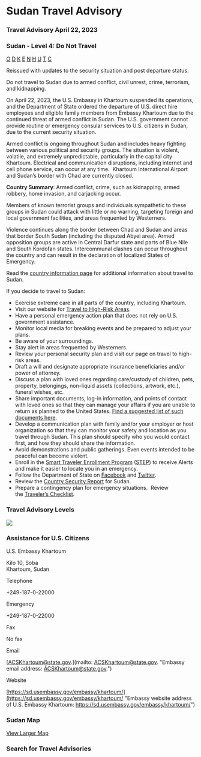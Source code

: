 # Sudan Travel Advisory

### Travel Advisory April 22, 2023

### Sudan - Level 4: Do Not Travel

[O](javascript:void(0); "Tool Tip: Other")
[D](javascript:void(0); "Tool Tip: Wrongful Detention")
[K](javascript:void(0); "Tool Tip: Kidnap and Hostage")
[E](javascript:void(0); "Tool Tip: Event")
[N](javascript:void(0); "Tool Tip: Disaster")
[H](javascript:void(0); "Tool Tip: Health")
[U](javascript:void(0); "Tool Tip: Civil Unrest")
[T](javascript:void(0); "Tool Tip: Terrorism")
[C](javascript:void(0); "Tool Tip: Crimes")

Reissued with updates to the security situation and post departure status.

Do not travel to Sudan due to armed conflict, civil unrest, crime, terrorism, and kidnapping.

On April 22, 2023, the U.S. Embassy in Khartoum suspended its operations, and the Department of State ordered the departure of U.S. direct hire employees and eligible family members from Embassy Khartoum due to the continued threat of armed conflict in Sudan. The U.S. government cannot provide routine or emergency consular services to U.S. citizens in Sudan, due to the current security situation.

Armed conflict is ongoing throughout Sudan and includes heavy fighting between various political and security groups. The situation is violent, volatile, and extremely unpredictable, particularly in the capital city Khartoum. Electrical and communication disruptions, including internet and cell phone service, can occur at any time.  Khartoum International Airport and Sudan’s border with Chad are currently closed.

**Country Summary**: Armed conflict, crime, such as kidnapping, armed robbery, home invasion, and carjacking occur.

Members of known terrorist groups and individuals sympathetic to these groups in Sudan could attack with little or no warning, targeting foreign and local government facilities, and areas frequented by Westerners.

Violence continues along the border between Chad and Sudan and areas that border South Sudan (including the disputed Abyei area). Armed opposition groups are active in Central Darfur state and parts of Blue Nile and South Kordofan states. Intercommunal clashes can occur throughout the country and can result in the declaration of localized States of Emergency.

Read the [country information page](https://travel.state.gov/content/travel/en/international-travel/International-Travel-Country-Information-Pages/Sudan.html) for additional information about travel to Sudan.

If you decide to travel to Sudan:

* Exercise extreme care in all parts of the country, including Khartoum.
* Visit our website for [Travel to High-Risk Areas](https://travel.state.gov/content/passports/en/go/TraveltoHighRiskAreas.html).
* Have a personal emergency action plan that does not rely on U.S. government assistance.
* Monitor local media for breaking events and be prepared to adjust your plans.
* Be aware of your surroundings.
* Stay alert in areas frequented by Westerners.
* Review your personal security plan and visit our page on travel to high-risk areas.
* Draft a will and designate appropriate insurance beneficiaries and/or power of attorney.
* Discuss a plan with loved ones regarding care/custody of children, pets, property, belongings, non-liquid assets (collections, artwork, etc.), funeral wishes, etc.
* Share important documents, log-in information, and points of contact with loved ones so that they can manage your affairs if you are unable to return as planned to the United States. [Find a suggested list of such documents here](https://travel.state.gov/content/travel/en/international-travel/before-you-go/travelers-checklist.html/).
* Develop a communication plan with family and/or your employer or host organization so that they can monitor your safety and location as you travel through Sudan. This plan should specify who you would contact first, and how they should share the information.
* Avoid demonstrations and public gatherings. Even events intended to be peaceful can become violent.
* Enroll in the [Smart Traveler Enrollment Program](https://step.state.gov/step/) ([STEP](https://step.state.gov/step/)) to receive Alerts and make it easier to locate you in an emergency.
* Follow the Department of State on [Facebook](https://www.facebook.com/travelgov/) and [Twitter](http://twitter.com/TravelGov).
* Review the [Country Security Report](https://www.osac.gov/Content/Browse/Report?subContentTypes=Country%20Security%20Report) for Sudan.
* Prepare a contingency plan for emergency situations.  Review the [Traveler’s Checklist](https://travel.state.gov/content/passports/en/go/checklist.html).

### Travel Advisory Levels

[![](/content/dam/NEWTravelAssets/images/travel-levelv1.svg)](/content/travel/en/international-travel/before-you-go/about-our-new-products.html "Travel Advisory Levels")

### Assistance for U.S. Citizens

U.S. Embassy Khartoum

Kilo 10, Soba  
Khartoum, Sudan

Telephone

+249-187-0-22000

Emergency

+249-187-0-22000

Fax

No fax

Email

[ACSKhartoum@state.gov.](mailto: ACSKhartoum@state.gov. "Embassy email address: ACSKhartoum@state.gov.")

Website

[https://sd.usembassy.gov/embassy/khartoum/](https://sd.usembassy.gov/embassy/khartoum/ "Embassy website address of U.S. Embassy Khartoum: https://sd.usembassy.gov/embassy/khartoum/")

### Sudan Map

[View Larger Map](https://travelmaps.state.gov/TSGMap/?extent=14.736314621,7.058369661,44.505700505,23.800469199 "Map of Sudan")



### Search for Travel Advisories